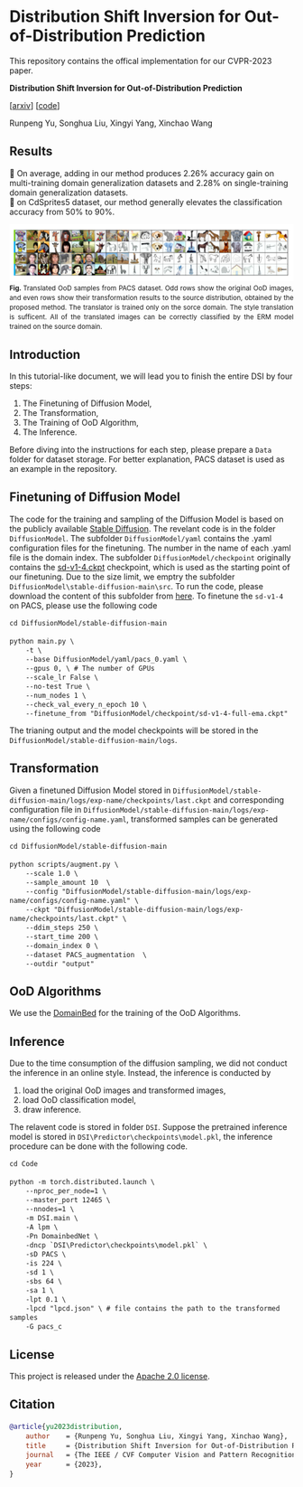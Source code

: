 # Distribution Shift Inversion for Out-of-Distribution Prediction

This repository contains the offical implementation for our CVPR-2023 paper. 

**Distribution Shift Inversion for Out-of-Distribution Prediction**

[[arxiv]()] [[code](https://github.com/yu-rp/Distribution-Shift-Iverson/tree/master)] 

Runpeng Yu, Songhua Liu, Xingyi Yang, Xinchao Wang 

## Results
🛫 On average, adding in our method produces 2.26\% accuracy gain on multi-training domain generalization datasets and 2.28\% on single-training domain generalization datasets.<br>
🚀 on CdSprites5 dataset, our method generally elevates the classification accuracy from 50% to 90%.
<p align="justify">
  <img src="Asserts/samples.svg" alt="samples" />
  <br>
  <small><b>Fig. </b> Translated OoD samples from PACS dataset. Odd rows show the original OoD images, and even rows show their transformation results to the source distribution, obtained by the proposed method. The translator is trained only on the sorce domain. The style translation is sufficent. All of the translated images can be correctly classified by the ERM model trained on the source domain.</small>
    
</p>

## Introduction

In this tutorial-like document, we will lead you to finish the entire DSI by four steps: 
1. The Finetuning of Diffusion Model,
2. The Transformation,
3. The Training of OoD Algorithm,
4. The Inference.

Before diving into the instructions for each step, please prepare a `Data` folder for dataset storage. For better explanation, PACS dataset is used as an example in the repository.

## Finetuning of Diffusion Model

The code for the training and sampling of the Diffusion Model is based on the publicly available [Stable Diffusion](https://github.com/CompVis/stable-diffusion). The revelant code is in the folder `DiffusionModel`. The subfolder `DiffusionModel/yaml` contains the .yaml configuration files for the finetuning. The number in the name of each .yaml file is the domain index. The subfolder `DiffusionModel/checkpoint` originally contains the [sd-v1-4.ckpt](https://huggingface.co/CompVis) checkpoint, which is used as the starting point of our finetuning.  Due to the size limit, we emptry the subfolder `DiffusionModel\stable-diffusion-main\src`. To run the code, please download the content of this subfolder from [here](https://github.com/CompVis/stable-diffusion). To finetune the `sd-v1-4` on PACS, please use the following code
```
cd DiffusionModel/stable-diffusion-main

python main.py \
    -t \
    --base DiffusionModel/yaml/pacs_0.yaml \
    --gpus 0, \ # The number of GPUs
    --scale_lr False \
    --no-test True \
    --num_nodes 1 \
    --check_val_every_n_epoch 10 \
    --finetune_from "DiffusionModel/checkpoint/sd-v1-4-full-ema.ckpt"
```

The trianing output and the model checkpoints will be stored in the `DiffusionModel/stable-diffusion-main/logs`.

## Transformation

Given a finetuned Diffusion Model stored in `DiffusionModel/stable-diffusion-main/logs/exp-name/checkpoints/last.ckpt` and corresponding configuration file in `DiffusionModel/stable-diffusion-main/logs/exp-name/configs/config-name.yaml`, transformed samples can be generated using the following code

```
cd DiffusionModel/stable-diffusion-main

python scripts/augment.py \
    --scale 1.0 \
    --sample_amount 10  \
    --config "DiffusionModel/stable-diffusion-main/logs/exp-name/configs/config-name.yaml" \
    --ckpt "DiffusionModel/stable-diffusion-main/logs/exp-name/checkpoints/last.ckpt" \
    --ddim_steps 250 \
    --start_time 200 \
    --domain_index 0 \
    --dataset PACS_augmentation  \
    --outdir "output"
```
## OoD Algorithms
We use the [DomainBed](https://github.com/facebookresearch/DomainBed) for the training of the OoD Algorithms. 

## Inference
Due to the time consumption of the diffusion sampling, we did not conduct the inference in an online style. Instead, the inference is conducted by 
1. load the original OoD images and transformed images,
2. load OoD classification model, 
3. draw inference.

The relavent code is stored in folder `DSI`. Suppose the pretrained inference model is stored in `DSI\Predictor\checkpoints\model.pkl`, the inference procedure can be done with the following code.

```
cd Code

python -m torch.distributed.launch \
    --nproc_per_node=1 \
    --master_port 12465 \
    --nnodes=1 \
    -m DSI.main \
    -A lpm \
    -Pn DomainbedNet \
    -dncp `DSI\Predictor\checkpoints\model.pkl` \
    -sD PACS \
    -is 224 \
    -sd 1 \
    -sbs 64 \
    -sa 1 \
    -lpt 0.1 \
    -lpcd "lpcd.json" \ # file contains the path to the transformed samples
    -G pacs_c 
```

## License

This project is released under the [Apache 2.0 license](LICENCE).

## Citation

```bibtex
@article{yu2023distribution,
    author    = {Runpeng Yu, Songhua Liu, Xingyi Yang, Xinchao Wang},
    title     = {Distribution Shift Inversion for Out-of-Distribution Prediction},
    journal   = {The IEEE / CVF Computer Vision and Pattern Recognition Conference (CVPR)},
    year      = {2023},
}
```